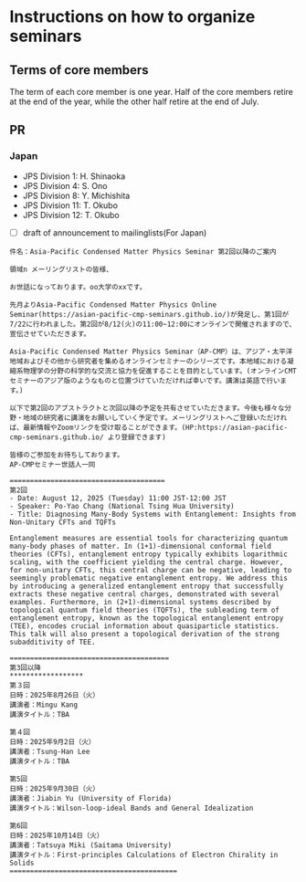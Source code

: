# Instructions on how to organize seminars

## Terms of core members
The term of each core member is one year.
Half of the core members retire at the end of the year,
while the other half retire at the end of July.

## PR
### Japan

* JPS Division 1: H. Shinaoka
* JPS Division 4: S. Ono
* JPS Division 8: Y. Michishita
* JPS Division 11: T. Okubo
* JPS Division 12: T. Okubo

- [ ] draft of announcement to mailinglists(For Japan)
```
件名：Asia-Pacific Condensed Matter Physics Seminar 第2回以降のご案内

領域n メーリングリストの皆様、

お世話になっております。oo大学のxxです。

先月よりAsia-Pacific Condensed Matter Physics Online Seminar(https://asian-pacific-cmp-seminars.github.io/)が発足し、第1回が7/22に行われました。第2回が8/12(火)の11:00~12:00にオンラインで開催されますので、宣伝させていただきます。

Asia-Pacific Condensed Matter Physics Seminar（AP-CMP）は、アジア・太平洋地域およびその他から研究者を集めるオンラインセミナーのシリーズです。本地域における凝縮系物理学の分野の科学的な交流と協力を促進することを目的としています。(オンラインCMTセミナーのアジア版のようなものと位置づけていただければ幸いです。講演は英語で行います。)

以下で第2回のアブストラクトと次回以降の予定を共有させていただきます。今後も様々な分野・地域の研究者に講演をお願いしていく予定です。メーリングリストへご登録いただければ、最新情報やZoomリンクを受け取ることができます。(HP:https://asian-pacific-cmp-seminars.github.io/ より登録できます)

皆様のご参加をお待ちしております。
AP-CMPセミナー世話人一同

======================================
第2回
- Date: August 12, 2025 (Tuesday) 11:00 JST-12:00 JST
- Speaker: Po-Yao Chang (National Tsing Hua University)
- Title: Diagnosing Many-Body Systems with Entanglement: Insights from Non-Unitary CFTs and TQFTs

Entanglement measures are essential tools for characterizing quantum many-body phases of matter. In (1+1)-dimensional conformal field theories (CFTs), entanglement entropy typically exhibits logarithmic scaling, with the coefficient yielding the central charge. However, for non-unitary CFTs, this central charge can be negative, leading to seemingly problematic negative entanglement entropy. We address this by introducing a generalized entanglement entropy that successfully extracts these negative central charges, demonstrated with several examples. Furthermore, in (2+1)-dimensional systems described by topological quantum field theories (TQFTs), the subleading term of entanglement entropy, known as the topological entanglement entropy (TEE), encodes crucial information about quasiparticle statistics. This talk will also present a topological derivation of the strong subadditivity of TEE.

=======================================
第3回以降
******************
第３回
日時：2025年8月26日（火）
講演者：Mingu Kang
講演タイトル：TBA

第４回
日時：2025年9月2日（火）
講演者：Tsung-Han Lee
講演タイトル：TBA

第5回
日時：2025年9月30日（火）
講演者：Jiabin Yu (University of Florida)
講演タイトル：Wilson-loop-ideal Bands and General Idealization

第6回
日時：2025年10月14日（火）
講演者：Tatsuya Miki (Saitama University)
講演タイトル：First-principles Calculations of Electron Chirality in Solids
=========================================
``` 
